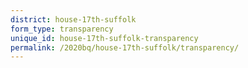 ```yaml
---
district: house-17th-suffolk
form_type: transparency
unique_id: house-17th-suffolk-transparency
permalink: /2020bq/house-17th-suffolk/transparency/
---
```

